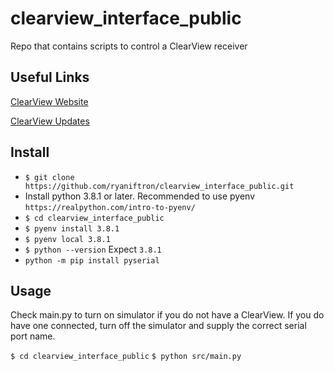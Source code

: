 # clearview_interface_public

Repo that contains scripts to control a ClearView receiver

## Useful Links

[ClearView Website](http://clearview-direct.com/)

[ClearView Updates](http://proteanpaper.com/fwupdate.cgi?comp=iftrontech&manu=2)

## Install

* `$ git clone https://github.com/ryaniftron/clearview_interface_public.git`
* Install python 3.8.1 or later. Recommended to use pyenv
    `https://realpython.com/intro-to-pyenv/`
* `$ cd clearview_interface_public`
* `$ pyenv install 3.8.1`
* `$ pyenv local 3.8.1`
* `$ python --version`
    Expect `3.8.1`
* `python -m pip install pyserial`

## Usage

Check main.py to turn on simulator if you do not have a ClearView. If you do have one connected, turn off the simulator and supply the correct serial port name. 

`$ cd clearview_interface_public`
`$ python src/main.py`
